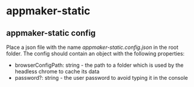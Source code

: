 # appmaker-static

## appmaker-static config
Place a json file with the name _appmaker-static.config.json_ in the root folder. The config should contain an object with the following properties:
- browserConfigPath: string - the path to a folder which is used by the headless chrome to cache its data
- password?: string - the user password to avoid typing it in the console
